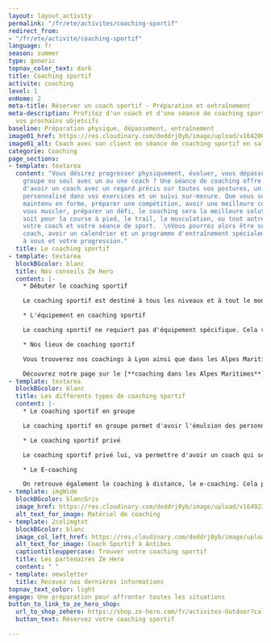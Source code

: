```yaml
---
layout: layout_activity
permalink: "/fr/ete/activites/coaching-sportif"
redirect_from:
- "/fr/ete/activite/coaching-sportif"
language: fr
season: summer
type: generic
topnav_color_text: dark
title: Coaching sportif
activite: coaching
level: 1
enHome: 2
meta-title: Réserver un coach sportif - Préparation et entraînement
meta-description: Profitez d'un coach et d'une séance de coaching sportif afin d'atteindre
  vos prochains objetcifs
baseline: Préparation physique, dépassement, entraînement
image01_href: https://res.cloudinary.com/deddrj0yb/image/upload/v1642062749/website/Coaching/3_toubdl.jpg
image01_alt: Coach avec son client en séance de coaching sportif en salle de sport
categorie: Coaching
page_sections:
- template: textarea
  content: "Vous désirez progresser physiquement, évoluer, vous dépasser, dans un
    groupe ou seul avec un ou une coach ? Une séance de coaching offre la possibilité
    d'avoir un coach avec un regard précis sur toutes vos postures, un accompagnement
    personnalisé dans vos exercices et un suivi sur-mesure. Que vous souhaitiez être
    maintenu en forme, préparer une compétition, avoir une meilleure condition physique,
    vous muscler, préparer un défi, le coaching sera la meilleure solution. Que ce
    soit pour la course à pied, le trail, la musculation, ou tout autre sport, trouver
    votre coach et votre séance de sport.  \nVous pourrez alors être suivie par un
    coach, avoir un calendrier et un programme d'entraînement spécialement adapté
    à vous et votre progression."
  title: Le coaching sportif
- template: textarea
  blockBGcolor: blanc
  title: Nos conseils Ze Hero
  content: |-
    * Débuter le coaching sportif

    Le coaching sportif est destiné à tous les niveaux et à tout le monde. Que vous débutiez dans le sport, dans une activité ou que vous souhaitez progresser, prendre du niveau, atteindre des objectifs, le coaching sportif vous permettra d'être accompagner. Le coach sportif vous apportera tous ses conseils afin de vous faire progresser dans le domaine que vous souhaite. Il pourra également mettre en place des suivie d'entraînement à distance.

    * L'équipement en coaching sportif

    Le coaching sportif ne requiert pas d'équipement spécifique. Cela va déjà dépendre de la discipline aussi dont vous souhaitez être entrainé et coaché. Pour cela il faudra alors voir directement avec le coach en question. Mais que ce soit pour courir, faire de la musculation ou autre, le coach à tous le matériel nécessaire. Il vous suffira de vous vêtir de vêtements et de chaussures adaptés au sport.

    * Nos lieux de coaching sportif

    Vous trouverez nos coachings à Lyon ainsi que dans les Alpes Maritimes. Ils pourront alors proposer des séances en groupe ou privé dans ses zones. Mais avec le suivi et le coaching à distance, la zone s'élargit à la France entière. Vous pourrez être alors suivi par un coach à distance quel que soit votre lieu d'habitation.

    Découvrez notre page sur le [**coaching dans les Alpes Maritimes**](https://www.ze-hero.com/fr/ete/activites/coaching-sportif-antibes-alpes-maritimes)
- template: textarea
  blockBGcolor: blanc
  title: Les différents types de coaching sportif
  content: |-
    * Le coaching sportif en groupe

    Le coaching sportif en groupe permet d'avoir l'émulsion des personnes qui vont s'entraîner avec vous. Motivation et entraide seront présent lors de chaque séance. Ce type de coaching permet de partager ces séances avec un groupe et de pouvoir échanger, se dépasser également. C'est alors plus ludique, on peut créer des duels, on sort de sa zone de confort, tout le monde s'encourage. Par rapport au coaching privé, c'est un cours plus économique.

    * Le coaching sportif privé

    Le coaching sportif privé lui, va permettre d'avoir un coach qui sera totalement dédié à vous. Pendant tout le temps de la séance, vous allez donc être suivi, corrigé. Voici les différents avantages :

    * Le E-coaching

    On retrouve également le coaching à distance, le e-coaching. Cela permet d'être suivi par un coach à distance qui, par le biais d'application de coaching ou d'Excel, mettra en place vos séances quotidiennes personnalisés. Le coach fera des retours sur chacune de vos séances.
- template: imgWide
  blockBGcolor: blancGris
  image_href: https://res.cloudinary.com/deddrj0yb/image/upload/v1649236206/website/assets/Recadr%C3%A9es/coaching.png
  alt_text_for_image: Matériel de coaching
- template: 2colimgtxt
  blockBGcolor: blanc
  image_col_left_href: https://res.cloudinary.com/deddrj0yb/image/upload/v1643293325/website/Coaching/G0180403_1638033833951-min_eyxwxy.jpg
  alt_text_for_image: Coach Sportif à Antibes
  captiontitleuppercase: Trouver votre coaching sportif
  title: Les partenaires Ze Hero
  content: " "
- template: newsletter
  title: Recevez nos dernières informations
topnav_text_color: light
engage: Une préparation pour affronter toutes les situations
button_to_link_to_ze_hero_shop:
  url_to_shop_zehero: https://shop.ze-hero.com/fr/activites-Outdoor?calessonstype=all&catypegenderlistsummer=all&calessonsactivitytype=Coaching&start-date=
  button_text: Réservez votre coaching sportif

---
```

